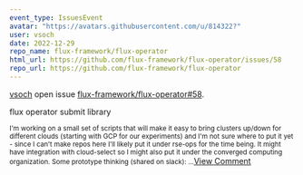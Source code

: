 ```yaml
---
event_type: IssuesEvent
avatar: "https://avatars.githubusercontent.com/u/814322?"
user: vsoch
date: 2022-12-29
repo_name: flux-framework/flux-operator
html_url: https://github.com/flux-framework/flux-operator/issues/58
repo_url: https://github.com/flux-framework/flux-operator
---
```


<a href='https://github.com/vsoch' target='_blank'>vsoch</a> open issue <a href='https://github.com/flux-framework/flux-operator/issues/58' target='_blank'>flux-framework/flux-operator#58</a>.

<p>flux operator submit library</p><small>I'm working on a small set of scripts that will make it easy to bring clusters up/down for different clouds (starting with GCP for our experiments) and I'm not sure where to put it yet - since I can't make repos here I'll likely put it under rse-ops for the time being. It might have integration with cloud-select so I might also put it under the converged computing organization. Some prototype thinking (shared on slack):...</small><a href='https://github.com/flux-framework/flux-operator/issues/58' target='_blank'>View Comment</a>